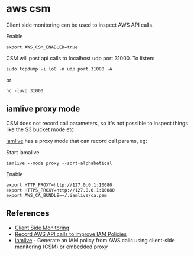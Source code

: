 # aws csm

Client side monitoring can be used to inspect AWS API calls.

Enable

```
export AWS_CSM_ENABLED=true
```

CSM will post api calls to localhost udp port 31000. To listen:

```
sudo tcpdump -i lo0 -n udp port 31000 -A
```

or

```
nc -luvp 31000
```

## iamlive proxy mode

CSM does not record call parameters, so it's not possible to inspect things like the S3 bucket mode etc.

[iamlive](https://github.com/iann0036/iamlive) has a proxy mode that can record call params, eg:

Start iamalive

```
iamlive --mode proxy --sort-alphabetical
```

Enable

```
export HTTP_PROXY=http://127.0.0.1:10080
export HTTPS_PROXY=http://127.0.0.1:10080
export AWS_CA_BUNDLE=~/.iamlive/ca.pem
```

## References

- [Client Side Monitoring](https://summitroute.com/blog/2020/05/25/client_side_monitoring/)
- [Record AWS API calls to improve IAM Policies](https://cloudonaut.io/record-aws-api-calls-to-improve-iam-policies/)
- [iamlive](https://github.com/iann0036/iamlive) - Generate an IAM policy from AWS calls using client-side monitoring (CSM) or embedded proxy
